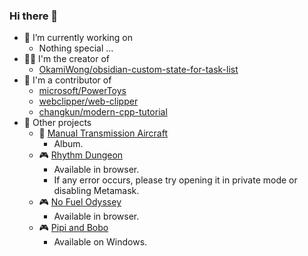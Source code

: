 ### Hi there 👋

- 🔭 I’m currently working on
  - Nothing special ...
- 👨‍💻 I'm the creator of
  - [OkamiWong/obsidian-custom-state-for-task-list](https://github.com/OkamiWong/obsidian-custom-state-for-task-list)
- 👯 I'm a contributor of
  - [microsoft/PowerToys](https://github.com/microsoft/PowerToys)
  - [webclipper/web-clipper](https://github.com/webclipper/web-clipper)
  - [changkun/modern-cpp-tutorial](https://github.com/changkun/modern-cpp-tutorial)
- 📌 Other projects
  - 🎵 [Manual Transmission Aircraft](https://artists.landr.com/055120470547)
    - Album.
  - 🎮 [Rhythm Dungeon](https://okamiwong.github.io/rhythm-dungeon-test/)
    - Available in browser.
    - If any error occurs, please try opening it in private mode or disabling Metamask.
  - 🎮 [No Fuel Odyssey](https://freddiewang.itch.io/no-fuel-odyssey)
    - Available in browser.
  - 🎮 [Pipi and Bobo](https://freddiewang.itch.io/pipi-and-bobo)
    - Available on Windows.


<!--
**OkamiWong/OkamiWong** is a ✨ _special_ ✨ repository because its `README.md` (this file) appears on your GitHub profile.

Here are some ideas to get you started:

- 🔭 I’m currently working on ...
- 🌱 I’m currently learning ...
- 👯 I’m looking to collaborate on ...
- 🤔 I’m looking for help with ...
- 💬 Ask me about ...
- 📫 How to reach me: ...
- 😄 Pronouns: ...
- ⚡ Fun fact: ...
-->
